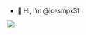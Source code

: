 - 👋 Hi, I’m @icesmpx31


<!---
icesmpx31/icesmpx31 is a ✨ special ✨ repository because its `README.md` (this file) appears on your GitHub profile.
You can click the Preview link to take a look at your changes.
--->


![](https://media.tenor.com/AKp3ByyVnGcAAAAC/jujutsu-kaisen-itadori-yuji.gif)
